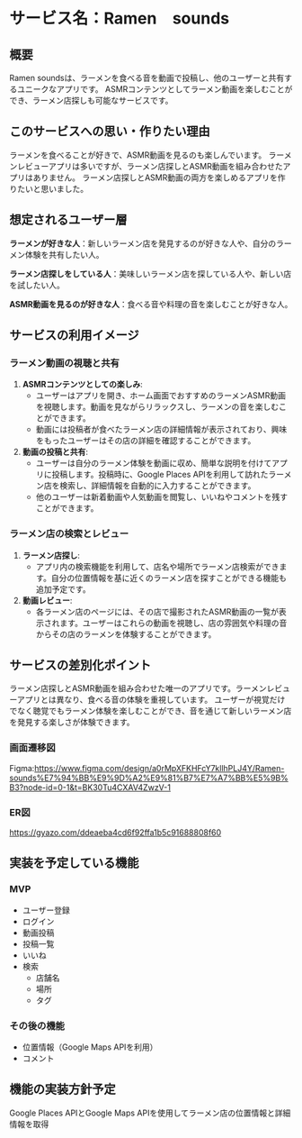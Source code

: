 # サービス名：Ramen　sounds

## 概要
Ramen soundsは、ラーメンを食べる音を動画で投稿し、他のユーザーと共有するユニークなアプリです。
ASMRコンテンツとしてラーメン動画を楽しむことができ、ラーメン店探しも可能なサービスです。

## このサービスへの思い・作りたい理由
ラーメンを食べることが好きで、ASMR動画を見るのも楽しんでいます。
ラーメンレビューアプリは多いですが、ラーメン店探しとASMR動画を組み合わせたアプリはありません。
ラーメン店探しとASMR動画の両方を楽しめるアプリを作りたいと思いました。

## 想定されるユーザー層
**ラーメンが好きな人**：新しいラーメン店を発見するのが好きな人や、自分のラーメン体験を共有したい人。

**ラーメン店探しをしている人**：美味しいラーメン店を探している人や、新しい店を試したい人。

**ASMR動画を見るのが好きな人**：食べる音や料理の音を楽しむことが好きな人。

## サービスの利用イメージ

### ラーメン動画の視聴と共有
1. **ASMRコンテンツとしての楽しみ**: 
   - ユーザーはアプリを開き、ホーム画面でおすすめのラーメンASMR動画を視聴します。動画を見ながらリラックスし、ラーメンの音を楽しむことができます。
   - 動画には投稿者が食べたラーメン店の詳細情報が表示されており、興味をもったユーザーはその店の詳細を確認することができます。
2. **動画の投稿と共有**: 
   - ユーザーは自分のラーメン体験を動画に収め、簡単な説明を付けてアプリに投稿します。投稿時に、Google Places APIを利用して訪れたラーメン店を検索し、詳細情報を自動的に入力することができます。
   - 他のユーザーは新着動画や人気動画を閲覧し、いいねやコメントを残すことができます。

### ラーメン店の検索とレビュー
1. **ラーメン店探し**:
   - アプリ内の検索機能を利用して、店名や場所でラーメン店検索ができます。自分の位置情報を基に近くのラーメン店を探すことができる機能も追加予定です。
2. **動画レビュー**:
   - 各ラーメン店のページには、その店で撮影されたASMR動画の一覧が表示されます。ユーザーはこれらの動画を視聴し、店の雰囲気や料理の音からその店のラーメンを体験することができます。

## サービスの差別化ポイント
ラーメン店探しとASMR動画を組み合わせた唯一のアプリです。ラーメンレビューアプリとは異なり、食べる音の体験を重視しています。
ユーザーが視覚だけでなく聴覚でもラーメン体験を楽しむことができ、音を通じて新しいラーメン店を発見する楽しさが体験できます。

### 画面遷移図
Figma:https://www.figma.com/design/a0rMpXFKHFcY7kllhPLJ4Y/Ramen-sounds%E7%94%BB%E9%9D%A2%E9%81%B7%E7%A7%BB%E5%9B%B3?node-id=0-1&t=BK30Tu4CXAV4ZwzV-1
### ER図
https://gyazo.com/ddeaeba4cd6f92ffa1b5c91688808f60

## 実装を予定している機能
### MVP
- ユーザー登録
- ログイン
- 動画投稿
- 投稿一覧
- いいね
- 検索
  - 店舗名
  - 場所
  - タグ

### その後の機能
- 位置情報（Google Maps APIを利用）
- コメント

## 機能の実装方針予定
Google Places APIとGoogle Maps APIを使用してラーメン店の位置情報と詳細情報を取得
